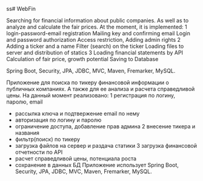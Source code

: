 ss# WebFin

Searching for financial information about public companies. As well as to analyze and calculate the fair prices. 
At the moment, it is implemented:
1 login-password-email registration
Mailing key and confirming email
Login and password authorization
Access restriction, Adding admin rights 
2 Adding a ticker and a name
Filter (search) on the ticker
Loading files to server and distribution of statics 
3 Loading financial statements by API
Calculation of fair price, growth potential
Saving to Database 

Spring Boot, Security, JPA, JDBC, MVC, Maven, Fremarker, MySQL.

Приложение для поиска по тикеру финансовой информации о публичных компаниях. А также для ее анализа и расчета справедливой цены.
На данный момент реализовано:
1 регистрация по логину, паролю, email
- рассылка ключа и подтвержение email по нему
- авторизация по логину и паролю
- ограничение доступа, добавление прав админа
2 внесение тикера и названия 
- фильтр(поиск) по тикеру
- загрузка файлов на сервер и раздача статики
3 загрузка финансовой отчетности по API
- расчет справедливой цены, потенциала роста
- сохранение в данных БД 
Приложение использует Spring Boot, Security, JPA, JDBC, MVC, Maven, Fremarker, MySQL.
